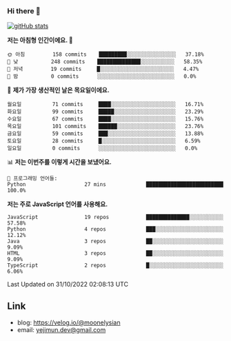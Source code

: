 ### Hi there 👋

<!--
**moonelysian/moonelysian** is a ✨ _special_ ✨ repository because its `README.md` (this file) appears on your GitHub profile.

Here are some ideas to get you started:

- 🔭 I’m currently working on ...
- 🌱 I’m currently learning ...
- 👯 I’m looking to collaborate on ...
- 🤔 I’m looking for help with ...
- 💬 Ask me about ...
- 📫 How to reach me: ...
- 😄 Pronouns: ...
- ⚡ Fun fact: ...
-->

<!-- [![wakatime stats](https://github-readme-stats.vercel.app/api/wakatime?username=moonelysian)](https://github.com/anuraghazra/github-readme-stats) -->

[![gitHub stats](https://github-readme-stats.vercel.app/api?username=moonelysian&show_icons=true)](https://github.com/anuraghazra/github-readme-stats)

<!--START_SECTION:waka-->
**저는 아침형 인간이에요. 🐤** 

```text
🌞 아침         158 commits    █████████░░░░░░░░░░░░░░░░   37.18% 
🌆 낮　         248 commits    ██████████████░░░░░░░░░░░   58.35% 
🌃 저녁         19 commits     █░░░░░░░░░░░░░░░░░░░░░░░░   4.47% 
🌙 밤　         0 commits      ░░░░░░░░░░░░░░░░░░░░░░░░░   0.0%

```
📅 **제가 가장 생산적인 날은 목요일이에요.** 

```text
월요일          71 commits     ████░░░░░░░░░░░░░░░░░░░░░   16.71% 
화요일          99 commits     █████░░░░░░░░░░░░░░░░░░░░   23.29% 
수요일          67 commits     ████░░░░░░░░░░░░░░░░░░░░░   15.76% 
목요일          101 commits    ██████░░░░░░░░░░░░░░░░░░░   23.76% 
금요일          59 commits     ███░░░░░░░░░░░░░░░░░░░░░░   13.88% 
토요일          28 commits     █░░░░░░░░░░░░░░░░░░░░░░░░   6.59% 
일요일          0 commits      ░░░░░░░░░░░░░░░░░░░░░░░░░   0.0%

```


📊 **저는 이번주를 이렇게 시간을 보냈어요.** 

```text
💬 프로그래밍 언어들: 
Python                   27 mins             █████████████████████████   100.0%

```

**저는 주로 JavaScript 언어를 사용해요.** 

```text
JavaScript               19 repos            ██████████████░░░░░░░░░░░   57.58% 
Python                   4 repos             ███░░░░░░░░░░░░░░░░░░░░░░   12.12% 
Java                     3 repos             ██░░░░░░░░░░░░░░░░░░░░░░░   9.09% 
HTML                     3 repos             ██░░░░░░░░░░░░░░░░░░░░░░░   9.09% 
TypeScript               2 repos             █░░░░░░░░░░░░░░░░░░░░░░░░   6.06%

```



 Last Updated on 31/10/2022 02:08:13 UTC
<!--END_SECTION:waka-->


## Link
- blog: https://velog.io/@moonelysian
- email: yejimun.dev@gmail.com
